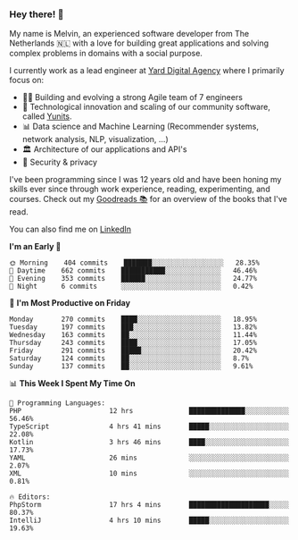 ### Hey there! 👋

My name is Melvin, an experienced software developer from The Netherlands 🇳🇱 with a love for building great applications and solving complex problems in domains with a social purpose. 

I currently work as a lead engineer at [Yard Digital Agency](https://github.com/yardinternet) where I primarily focus on:

* 👏🏼 Building and evolving a strong Agile team of 7 engineers
* 🚀 Technological innovation and scaling of our community software, called [Yunits](https://www.yunits.com/).
* 📊 Data science and Machine Learning (Recommender systems, network analysis, NLP, visualization, ...)
* 🏛 Architecture of our applications and API's
* 🔐 Security & privacy

I've been programming since I was 12 years old and have been honing my skills ever since through work experience, reading, experimenting, and courses.
Check out my [Goodreads 📚](https://goodreads.com/melvinkoopmans) for an overview of the books that I've read. 

You can also find me on [LinkedIn](https://www.linkedin.com/in/melvinkoopmans)

<!--START_SECTION:waka-->
**I'm an Early 🐤** 

```text
🌞 Morning    404 commits    ███████░░░░░░░░░░░░░░░░░░   28.35% 
🌆 Daytime    662 commits    ███████████░░░░░░░░░░░░░░   46.46% 
🌃 Evening    353 commits    ██████░░░░░░░░░░░░░░░░░░░   24.77% 
🌙 Night      6 commits      ░░░░░░░░░░░░░░░░░░░░░░░░░   0.42%

```
📅 **I'm Most Productive on Friday** 

```text
Monday       270 commits    ████░░░░░░░░░░░░░░░░░░░░░   18.95% 
Tuesday      197 commits    ███░░░░░░░░░░░░░░░░░░░░░░   13.82% 
Wednesday    163 commits    ██░░░░░░░░░░░░░░░░░░░░░░░   11.44% 
Thursday     243 commits    ████░░░░░░░░░░░░░░░░░░░░░   17.05% 
Friday       291 commits    █████░░░░░░░░░░░░░░░░░░░░   20.42% 
Saturday     124 commits    ██░░░░░░░░░░░░░░░░░░░░░░░   8.7% 
Sunday       137 commits    ██░░░░░░░░░░░░░░░░░░░░░░░   9.61%

```


📊 **This Week I Spent My Time On** 

```text
💬 Programming Languages: 
PHP                      12 hrs              ██████████████░░░░░░░░░░░   56.46% 
TypeScript               4 hrs 41 mins       █████░░░░░░░░░░░░░░░░░░░░   22.08% 
Kotlin                   3 hrs 46 mins       ████░░░░░░░░░░░░░░░░░░░░░   17.73% 
YAML                     26 mins             ░░░░░░░░░░░░░░░░░░░░░░░░░   2.07% 
XML                      10 mins             ░░░░░░░░░░░░░░░░░░░░░░░░░   0.81%

🔥 Editors: 
PhpStorm                 17 hrs 4 mins       ████████████████████░░░░░   80.37% 
IntelliJ                 4 hrs 10 mins       █████░░░░░░░░░░░░░░░░░░░░   19.63%

```


<!--END_SECTION:waka-->
